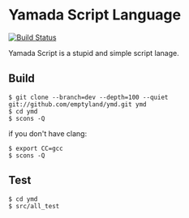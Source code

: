 Yamada Script Language
======================

[![Build Status](https://travis-ci.org/emptyland/ymd.png)](https://travis-ci.org/emptyland/ymd])

Yamada Script is a stupid and simple script lanage.

Build
-----

	$ git clone --branch=dev --depth=100 --quiet git://github.com/emptyland/ymd.git ymd
	$ cd ymd
	$ scons -Q

if you don't have clang:

	$ export CC=gcc
	$ scons -Q

Test
----

	$ cd ymd
	$ src/all_test

